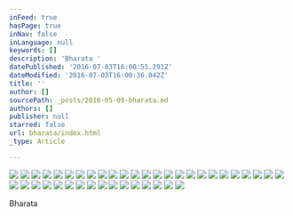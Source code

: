 ```yaml
---
inFeed: true
hasPage: true
inNav: false
inLanguage: null
keywords: []
description: 'Bharata '
datePublished: '2016-07-03T16:00:55.291Z'
dateModified: '2016-07-03T16:00:36.842Z'
title: ''
author: []
sourcePath: _posts/2016-05-09-bharata.md
authors: []
publisher: null
starred: false
url: bharata/index.html
_type: Article

---
```

![](https://the-grid-user-content.s3-us-west-2.amazonaws.com/1d0265c4-f5aa-455d-9e59-28eebbb85b76.jpg)
![](https://the-grid-user-content.s3-us-west-2.amazonaws.com/21bc548b-13a5-4f09-8d28-13cd71a626c3.jpg)
![](https://the-grid-user-content.s3-us-west-2.amazonaws.com/6e9df428-d2c4-4820-aeeb-586fa91f6fdf.jpg)
![](https://the-grid-user-content.s3-us-west-2.amazonaws.com/7f616873-47f1-483d-824b-0cc617cc092b.jpg)
![](https://the-grid-user-content.s3-us-west-2.amazonaws.com/5c796011-86e0-4b24-bc79-98146ae96c74.jpg)
![](https://the-grid-user-content.s3-us-west-2.amazonaws.com/ea93805f-dcb0-4d96-8e8e-cdc2aa5c9d19.jpg)
![](https://the-grid-user-content.s3-us-west-2.amazonaws.com/8a5f75c7-f921-4b3c-8f55-e81f2b155ecd.jpg)
![](https://the-grid-user-content.s3-us-west-2.amazonaws.com/93d9520d-bf18-4a7f-a2d2-5ac89519b020.jpg)
![](https://the-grid-user-content.s3-us-west-2.amazonaws.com/147b9fa5-b0b8-4f6b-bc0a-8c7701c65c12.jpg)
![](https://the-grid-user-content.s3-us-west-2.amazonaws.com/329ea64a-3098-45c8-968b-2f8136bae344.jpg)
![](https://the-grid-user-content.s3-us-west-2.amazonaws.com/8c8fea56-8b66-4f12-878f-5f1ca7c19ee3.jpg)
![](https://the-grid-user-content.s3-us-west-2.amazonaws.com/7040c5b8-7933-4481-9ad3-5d23a8597993.jpg)
![](https://the-grid-user-content.s3-us-west-2.amazonaws.com/4e6ec269-49ac-4fb2-931e-c78f61bef3e4.jpg)
![](https://the-grid-user-content.s3-us-west-2.amazonaws.com/65de0462-dbfb-4e0b-9dc3-f1ba06a61c78.jpg)
![](https://the-grid-user-content.s3-us-west-2.amazonaws.com/9476028c-25ac-422f-a574-10e4739e8355.jpg)
![](https://the-grid-user-content.s3-us-west-2.amazonaws.com/80cd52d9-d04f-4e0d-a0be-7ac64fb08bfd.jpg)
![](https://the-grid-user-content.s3-us-west-2.amazonaws.com/f7ccf851-57fc-4beb-862a-53b4c71fe0a6.jpg)
![](https://the-grid-user-content.s3-us-west-2.amazonaws.com/7a878be0-8e5f-41c5-9dfc-367d1fa21b33.jpg)
![](https://the-grid-user-content.s3-us-west-2.amazonaws.com/6f8e52af-2b10-48b7-8b3d-781030563910.jpg)
![](https://the-grid-user-content.s3-us-west-2.amazonaws.com/408d565c-b8de-4ae2-8723-61a4f8ecbe45.jpg)
![](https://the-grid-user-content.s3-us-west-2.amazonaws.com/47b0db6c-f8c2-42e9-9b80-761b244bb901.jpg)
![](https://the-grid-user-content.s3-us-west-2.amazonaws.com/185e5757-e644-4de3-b463-e0698d809688.jpg)
![](https://the-grid-user-content.s3-us-west-2.amazonaws.com/a8de308b-13d0-4017-9f0d-57e5c8087e6b.jpg)
![](https://the-grid-user-content.s3-us-west-2.amazonaws.com/cbf999e7-f6ea-499a-99bc-58db3718cf48.jpg)
![](https://the-grid-user-content.s3-us-west-2.amazonaws.com/114346c7-0d6d-46b1-acee-c7e6355ce13b.jpg)
![](https://the-grid-user-content.s3-us-west-2.amazonaws.com/65e19bd1-fdab-4bcc-a533-52c2d2ae70d2.jpg)
![](https://the-grid-user-content.s3-us-west-2.amazonaws.com/6721e6a1-62f4-4493-a6a1-d1efa4156770.jpg)
![](https://the-grid-user-content.s3-us-west-2.amazonaws.com/b361cf78-c05a-4966-9fb6-6762ce320669.jpg)
![](https://the-grid-user-content.s3-us-west-2.amazonaws.com/1bcf91db-d8cb-45e1-8dd2-c2bf89cff23e.jpg)
![](https://the-grid-user-content.s3-us-west-2.amazonaws.com/f833032b-65bf-4326-9b58-6cb22695e325.jpg)
![](https://the-grid-user-content.s3-us-west-2.amazonaws.com/351e27cd-171b-40fe-982b-b16297c9174c.jpg)
![](https://the-grid-user-content.s3-us-west-2.amazonaws.com/e4e76ec4-cd5e-4dbc-b000-739b4bd0a646.jpg)
![](https://the-grid-user-content.s3-us-west-2.amazonaws.com/197daccd-e50a-43cb-8ad8-9f20c90df3a0.jpg)
![](https://the-grid-user-content.s3-us-west-2.amazonaws.com/4af9ba80-9b75-4e79-9adb-f1fc7c65e4e3.jpg)
![](https://the-grid-user-content.s3-us-west-2.amazonaws.com/2d605b4f-46de-4ce6-b304-2456c422c0da.jpg)
![](https://the-grid-user-content.s3-us-west-2.amazonaws.com/6be47a16-fb97-48bd-a184-e4985c395010.jpg)
![](https://the-grid-user-content.s3-us-west-2.amazonaws.com/c764c7ab-0954-4875-9a4c-194fb2955584.jpg)
![](https://the-grid-user-content.s3-us-west-2.amazonaws.com/d009548e-bc58-4ed3-844a-6d00034ebb33.jpg)
![](https://the-grid-user-content.s3-us-west-2.amazonaws.com/c8579a5d-ee0c-48a4-a4df-5e42f943af1a.jpg)
![](https://the-grid-user-content.s3-us-west-2.amazonaws.com/9b572969-9ef1-4009-9b53-37b214e7062b.jpg)
![](https://the-grid-user-content.s3-us-west-2.amazonaws.com/8ae94875-fcb4-41b5-bfa2-4317481b9333.jpg)

Bharata